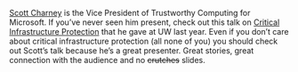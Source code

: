 [Scott
Charney](http://www.microsoft.com/presspass/exec/charney/default.mspx)
is the Vice President of Trustworthy Computing for Microsoft. If you’ve
never seen him present, check out this talk on [Critical Infrastructure
Protection](http://www.researchchannel.org/program/displayevent.asp?rid=2139)
that he gave at UW last year. Even if you don’t care about critical
infrastructure protection (all none of you) you should check out Scott’s
talk because he’s a great presenter. Great stories, great connection
with the audience and no ~~crutches~~ slides.
